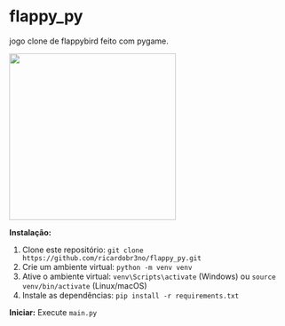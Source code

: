 # flappy_py

jogo clone de flappybird feito com pygame.

<div>
  <img src="https://github.com/user-attachments/assets/89dc3f3e-c0aa-4278-8c8d-c676c0867876" style="height:300px;"/>
</div>

**Instalação:**

1. Clone este repositório: `git clone https://github.com/ricardobr3no/flappy_py.git`
2. Crie um ambiente virtual: `python -m venv venv`
3. Ative o ambiente virtual: `venv\Scripts\activate` (Windows) ou `source venv/bin/activate` (Linux/macOS)
4. Instale as dependências: `pip install -r requirements.txt`

**Iniciar:** Execute `main.py`
